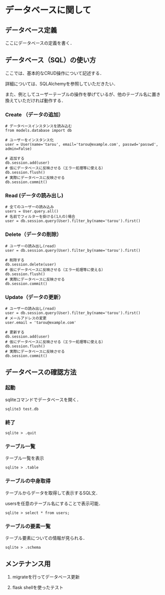 # データベースに関して

## データベース定義
ここにデータベースの定義を書く．

## データベース（SQL）の使い方
ここでは、基本的なCRUD操作について記述する．

詳細については、SQLAlchemyを参照していただきたい．

また、例としてユーザーテーブルの操作を挙げているが、他のテーブル名に置き換えていただければ動作する．

### Create （データの追加）
```
# データベースインスタンスを読み込む
from models.database import db

# ユーザーをインスタンス化
user = User(name='tarou', email='tarou@example.com', passwd='passwd', admin=False)

# 追加する
db.session.add(user)
# 仮にデータベースに反映させる（エラー処理等に使える）
db.session.flush()
# 実際にデータベースに反映させる
db.session.commit()
```
### Read (データの読み出し)
```
# 全てのユーザーの読み込み
users = User.query.all()
# 名前でフィルターを掛ける(1人の)場合
user = db.session.query(User).filter_by(name='tarou').first()
```

### Delete（データの削除）
```
# ユーザーの読み出し(read)
user = db.session.query(User).filter_by(name='tarou').first()

# 削除する
db.session.delete(user)
# 仮にデータベースに反映させる（エラー処理等に使える）
db.session.flush()
# 実際にデータベースに反映させる
db.session.commit()
```

### Update（データの更新）
```
# ユーザーの読み出し(read)
user = db.session.query(User).filter_by(name='tarou').first()
# メールアドレスの変更
user.email = 'tarou@example.com'

# 更新する
db.session.add(user)
# 仮にデータベースに反映させる（エラー処理等に使える）
db.session.flush()
# 実際にデータベースに反映させる
db.session.commit()
```

## データベースの確認方法

### 起動
sqliteコマンドでデータベースを開く．
```
sqlite3 test.db
```

### 終了
```
sqlite > .quit
```

### テーブル一覧
テーブル一覧を表示
```
sqlite > .table
```

### テーブルの中身取得
テーブルからデータを取得して表示するSQL文．

usersを任意のテーブル名にすることで表示可能．
```
sqlite > select * from users;
```

### テーブルの要素一覧
テーブル要素についての情報が見られる．
```
sqlite > .schema
```

## メンテナンス用

1. migrateを行ってデータベース更新

2. flask shellを使ったテスト
